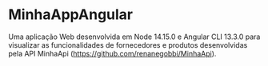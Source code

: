 # MinhaAppAngular
Uma aplicação Web desenvolvida em Node 14.15.0 e Angular CLI 13.3.0 para visualizar as funcionalidades de fornecedores e produtos desenvolvidas pela API MinhaApi (https://github.com/renanegobbi/MinhaApi).
